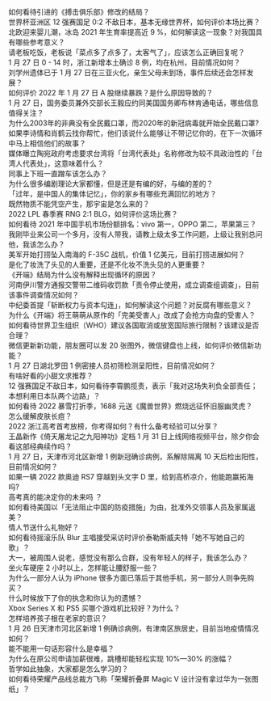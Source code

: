 如何看待引进的《搏击俱乐部》修改的结局？  
世界杯亚洲区 12 强赛国足 0:2 不敌日本，基本无缘世界杯，如何评价本场比赛？  
北欧迎来婴儿潮，冰岛 2021 年生育率提高近 9 %，如何解读这一现象？对我国具有哪些参考意义？  
请老板吃饭，老板说「菜点多了点多了，太客气了」，应该怎么正确回复呢？  
1 月 27 日 0 - 14 时，浙江新增本土确诊 8 例，均在杭州，目前情况如何？  
刘学州遗体已于 1 月 27 日在三亚火化，亲生父母未到场，事件后续还会怎样发展？  
如何评价 2022 年 1 月 27 日 A 股继续暴跌？是什么原因导致的？  
1 月 27 日，国务委员兼外交部长王毅应约同美国国务卿布林肯通电话，哪些信息值得关注？  
为什么2003年的非典没有全民戴口罩，而2020年的新冠病毒就开始全民戴口罩?  
如果李诗情和肖鹤云找你帮忙，他们该说什么能够让不带记忆你的，在下一次循环中马上相信他们的故事？  
媒体曝立陶宛政府考虑要求台湾将「台湾代表处」名称修改为较不具政治性的「台湾人代表处」，这意味着什么？  
同事上下班一直蹭车该怎么办？  
为什么很多编剧理论大家都懂，但是还是有编的好，与编的差的？  
「过年，是中国人的集体记忆」，你的家乡有哪些充满回忆的地方？  
既然物质不能凭空产生，那宇宙是怎么来的？  
2022 LPL 春季赛 RNG 2:1 BLG，如何评价这场比赛？  
如何看待 2021 年中国手机市场份额排名：vivo 第一，OPPO 第二，苹果第三？  
我刚毕业来公司一个多月，没有人带我，请教上级太多工作问题，上级让我别总问他，我该怎么办？  
美军开始打捞坠入南海的 F-35C 战机，价值 1 亿美元，目前打捞进展如何？  
是化了妆洗了头见的人重要，还是不化妆不洗头见的人更重要？  
《开端》结局为什么没有解释出现循环的原因？  
河南伊川警方通报交警带二维码收罚款「责令停止使用，成立调查组调查」，目前该事件调查情况如何？  
中纪委首提「斩断权力与资本勾连」，如何解读这个问题？对反腐有哪些意义？  
为什么《开端》将王萌萌从原作的「完美受害人」改成了会抢方向盘的受害人？  
如何看待世界卫生组织（WHO）建议各国取消或放宽国际旅行限制？该建议是否合理？  
微信更新新功能，朋友圈可以发 20 张图外，微信键盘也上线，如何评价微信新功能？  
1 月 27 日湖北罗田 1 例密接人员初筛检测呈阳性，目前情况如何？  
有啥好看的小甜文求推荐？  
12 强赛国足不敌日本，如何看待李霄鹏揽责，表示「我对这场失利负全部责任；本想利用日本队两个边路」？  
如何看待 2022 暴雪打折季，1688 元送《魔兽世界》燃烧远征怀旧服幽灵虎？  
怎么缓解皮肤长痘？  
2022 浙江高考首考放榜，你考得如何？有什么备考经验可以分享？  
王晶新作《倚天屠龙记之九阳神功》定档 1 月 31 日上线网络视频平台，除夕你会看这部经典续作吗？  
1 月 27 日，天津市河北区新增 1 例新冠确诊病例，系解除隔离 10 天后检出阳性，目前情况如何？  
如果一辆 2022 款奥迪 RS7 穿越到头文字 D 里，给到高桥凉介，他能跑赢拓海吗?  
高考真的能决定你的未来吗 ？  
如何看待美国以「无法阻止中国的防疫措施」为由，批准外交领事人员及家属返美？  
情人节送什么礼物好？  
如何看待摇滚乐队 Blur 主唱接受采访时评价泰勒斯威夫特「她不写她自己的歌」？  
大一，被周围人说老，感觉没有那么合群，没有年轻人的样子，我该怎么办？  
坐火车硬座 2 小时以上，怎样能让腰舒服一些？  
为什么一部分人认为 iPhone 很多方面已落后于其他手机，另一部分人则争先购买？  
什么时候放下了你的执念和你认为的遗憾？  
Xbox Series X 和 PS5 买哪个游戏机比较好？为什么？  
怎样培养孩子根在老家的意识？  
1 月 26 日天津市河北区新增 1 例确诊病例，有津南区旅居史，目前当地疫情情况如何？  
能不能用一句话形容什么是幸福？  
为什么在原公司申请加薪很难，跳槽却能轻松实现 10%—30% 的涨幅？  
哲学如此抽象，大家都是怎么学习的？  
如何看待荣耀产品线总裁方飞称「荣耀折叠屏 Magic V 设计没有拿过华为一张图纸」？  
